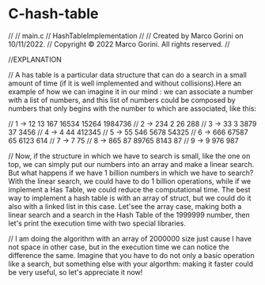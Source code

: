 # C-hash-table
//
//  main.c
//  HashTableImplementation
//
//  Created by Marco Gorini on 10/11/2022.
//  Copyright © 2022 Marco Gorini. All rights reserved.
//


//EXPLANATION


// A has table is a particular data structure that can do a search in a small amount of time (if it is well implemented and without collisions).Here an example of how we can imagine it in our mind : we can associate a number with a list of numbers, and this list of numbers could be composed by numbers that only begins with the number to which are associated, like this:

//  1 -> 12 13 167 16534 15264 1984736
//  2 -> 234 2 26 288
//  3 -> 33 3 3879 37 3456
//  4 -> 4 44 412345
//  5 -> 55 546 5678 54325
//  6 -> 666 67587 65 6123 614
//  7 -> 7 75
//  8 -> 865 87 89765 8143 87
//  9 -> 9 976 987

//  Now, if the structure in which we have to search is small, like the one on top, we can simply put our numbers into an array and make a linear search. But what happens if we have 1 billion numbers in which we have to search? With the linear search, we could have to do 1 billion operations, while if we implement a Has Table, we could reduce the computational time. The best way to implement a hash table is with an array of struct, but we could do it also with a linked list in this case. Let'see the array case, making both a linear search and a search in the Hash Table of the 1999999 number, then let's print the execution time with two special libraries.

//  I am doing the algorithm with an array of 2000000 size just cause I have not space in other case, but in the execution time we can notice the difference the same. Imagine that you have to do not only a basic operation like a search, but something else with your algorthm: making it faster could be very useful, so let's appreciate it now!
